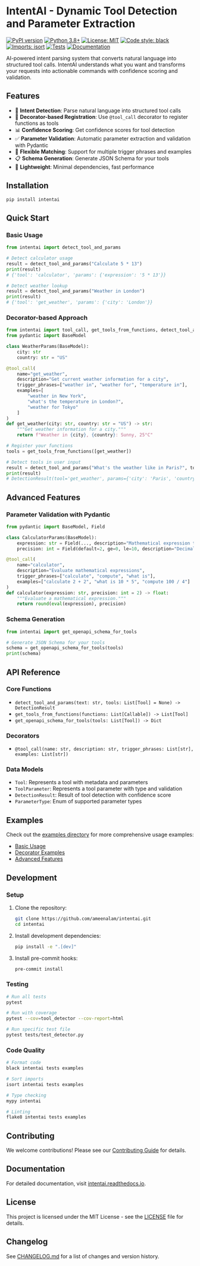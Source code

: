 # IntentAI - Dynamic Tool Detection and Parameter Extraction

[![PyPI version](https://badge.fury.io/py/intentai.svg)](https://badge.fury.io/py/intentai)
[![Python 3.8+](https://img.shields.io/badge/python-3.8+-blue.svg)](https://www.python.org/downloads/)
[![License: MIT](https://img.shields.io/badge/License-MIT-yellow.svg)](https://opensource.org/licenses/MIT)
[![Code style: black](https://img.shields.io/badge/code%20style-black-000000.svg)](https://github.com/psf/black)
[![Imports: isort](https://img.shields.io/badge/%20imports-isort-%231674b1?style=flat&labelColor=ef8336)](https://pycqa.github.io/isort/)
[![Tests](https://github.com/ameenalam/intentai/workflows/Tests/badge.svg)](https://github.com/ameenalam/intentai/actions)
[![Documentation](https://readthedocs.org/projects/intentai/badge/?version=latest)](https://intentai.readthedocs.io/)

AI-powered intent parsing system that converts natural language into structured tool calls. IntentAI understands what you want and transforms your requests into actionable commands with confidence scoring and validation.

## Features

- 🎯 **Intent Detection**: Parse natural language into structured tool calls
- 🔧 **Decorator-based Registration**: Use `@tool_call` decorator to register functions as tools
- 📊 **Confidence Scoring**: Get confidence scores for tool detection
- ✅ **Parameter Validation**: Automatic parameter extraction and validation with Pydantic
- 🎨 **Flexible Matching**: Support for multiple trigger phrases and examples
- 📋 **Schema Generation**: Generate JSON Schema for your tools
- 🚀 **Lightweight**: Minimal dependencies, fast performance

## Installation

```bash
pip install intentai
```

## Quick Start

### Basic Usage

```python
from intentai import detect_tool_and_params

# Detect calculator usage
result = detect_tool_and_params("Calculate 5 * 13")
print(result)
# {'tool': 'calculator', 'params': {'expression': '5 * 13'}}

# Detect weather lookup
result = detect_tool_and_params("Weather in London")
print(result)
# {'tool': 'get_weather', 'params': {'city': 'London'}}
```

### Decorator-based Approach

```python
from intentai import tool_call, get_tools_from_functions, detect_tool_and_params
from pydantic import BaseModel

class WeatherParams(BaseModel):
    city: str
    country: str = "US"

@tool_call(
    name="get_weather",
    description="Get current weather information for a city",
    trigger_phrases=["weather in", "weather for", "temperature in"],
    examples=[
        "weather in New York",
        "what's the temperature in London?",
        "weather for Tokyo"
    ]
)
def get_weather(city: str, country: str = "US") -> str:
    """Get weather information for a city."""
    return f"Weather in {city}, {country}: Sunny, 25°C"

# Register your functions
tools = get_tools_from_functions([get_weather])

# Detect tools in user input
result = detect_tool_and_params("What's the weather like in Paris?", tools)
print(result)
# DetectionResult(tool='get_weather', params={'city': 'Paris', 'country': 'US'}, confidence=0.85)
```

## Advanced Features

### Parameter Validation with Pydantic

```python
from pydantic import BaseModel, Field

class CalculatorParams(BaseModel):
    expression: str = Field(..., description="Mathematical expression to evaluate")
    precision: int = Field(default=2, ge=0, le=10, description="Decimal precision")

@tool_call(
    name="calculator",
    description="Evaluate mathematical expressions",
    trigger_phrases=["calculate", "compute", "what is"],
    examples=["calculate 2 + 2", "what is 10 * 5", "compute 100 / 4"]
)
def calculator(expression: str, precision: int = 2) -> float:
    """Evaluate a mathematical expression."""
    return round(eval(expression), precision)
```

### Schema Generation

```python
from intentai import get_openapi_schema_for_tools

# Generate JSON Schema for your tools
schema = get_openapi_schema_for_tools(tools)
print(schema)
```

## API Reference

### Core Functions

- `detect_tool_and_params(text: str, tools: List[Tool] = None) -> DetectionResult`
- `get_tools_from_functions(functions: List[Callable]) -> List[Tool]`
- `get_openapi_schema_for_tools(tools: List[Tool]) -> Dict`

### Decorators

- `@tool_call(name: str, description: str, trigger_phrases: List[str], examples: List[str])`

### Data Models

- `Tool`: Represents a tool with metadata and parameters
- `ToolParameter`: Represents a tool parameter with type and validation
- `DetectionResult`: Result of tool detection with confidence score
- `ParameterType`: Enum of supported parameter types

## Examples

Check out the [examples directory](https://github.com/ameenalam/tool-detector/tree/main/examples) for more comprehensive usage examples:

- [Basic Usage](https://github.com/ameenalam/tool-detector/blob/main/examples/basic_usage.py)
- [Decorator Examples](https://github.com/ameenalam/tool-detector/blob/main/examples/decorator_examples.py)
- [Advanced Features](https://github.com/ameenalam/tool-detector/blob/main/examples/advanced_features.py)

## Development

### Setup

1. Clone the repository:
   ```bash
   git clone https://github.com/ameenalam/intentai.git
   cd intentai
   ```

2. Install development dependencies:
   ```bash
   pip install -e ".[dev]"
   ```

3. Install pre-commit hooks:
   ```bash
   pre-commit install
   ```

### Testing

```bash
# Run all tests
pytest

# Run with coverage
pytest --cov=tool_detector --cov-report=html

# Run specific test file
pytest tests/test_detector.py
```

### Code Quality

```bash
# Format code
black intentai tests examples

# Sort imports
isort intentai tests examples

# Type checking
mypy intentai

# Linting
flake8 intentai tests examples
```

## Contributing

We welcome contributions! Please see our [Contributing Guide](https://github.com/ameenalam/intentai/blob/main/CONTRIBUTING.md) for details.

## Documentation

For detailed documentation, visit [intentai.readthedocs.io](https://intentai.readthedocs.io/).

## License

This project is licensed under the MIT License - see the [LICENSE](https://github.com/ameenalam/intentai/blob/main/LICENSE) file for details.

## Changelog

See [CHANGELOG.md](https://github.com/ameenalam/intentai/blob/main/CHANGELOG.md) for a list of changes and version history. 